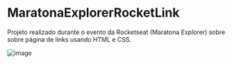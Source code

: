 # MaratonaExplorerRocketLink
Projeto realizado durante o evento da Rocketseat  (Maratona Explorer) sobre sobre página de links usando HTML e CSS. 

![image](https://user-images.githubusercontent.com/65515537/179001152-eed35fbe-bbb7-466c-a200-56287f40bd56.png)
